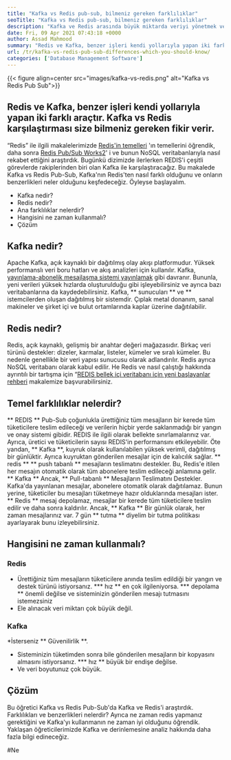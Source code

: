 ```yaml
---
title: "Kafka vs Redis pub-sub, bilmeniz gereken farklılıklar" 
seoTitle: "Kafka vs Redis pub-sub, bilmeniz gereken farklılıklar" 
description: "Kafka ve Redis arasında büyük miktarda veriyi yönetmek ve karıştırmak için araçlar arıyorsanız. Kafka vs Redis Pub-Sub bu makale size yardımcı olacaktır." 
date: Fri, 09 Apr 2021 07:43:18 +0000
author: Assad Mahmood
summary: "Redis ve Kafka, benzer işleri kendi yollarıyla yapan iki farklı araçtır. Kafka vs Redis karşılaştırması size bilmeniz gereken fikir verir." 
url: /tr/kafka-vs-redis-pub-sub-differences-which-you-should-know/
categories: ['Database Management Software']
---
```


{{< figure align=center src="images/kafka-vs-redis.png" alt="Kafka vs Redis Pub Sub">}}


## Redis ve Kafka, benzer işleri kendi yollarıyla yapan iki farklı araçtır. Kafka vs Redis karşılaştırması size bilmeniz gereken fikir verir.
“Redis” ile ilgili makalelerimizde [Redis'in temelleri][1] 'ın temellerini öğrendik, daha sonra [Redis Pub/Sub Works][2][2]' i ve bunun NoSQL veritabanlarıyla nasıl rekabet ettiğini araştırdık. Bugünkü dizimizde ilerlerken REDIS'i çeşitli görevlerde rakiplerinden biri olan Kafka ile karşılaştıracağız. Bu makalede Kafka vs Redis Pub-Sub, Kafka'nın Redis'ten nasıl farklı olduğunu ve onların benzerlikleri neler olduğunu keşfedeceğiz. Öyleyse başlayalım.
  * Kafka nedir?
  * Redis nedir?
  * Ana farklılıklar nelerdir?
  * Hangisini ne zaman kullanmalı?
  * Çözüm

## Kafka nedir?
Apache Kafka, açık kaynaklı bir dağıtılmış olay akışı platformudur. Yüksek performanslı veri boru hatları ve akış analizleri için kullanılır. Kafka, [yayınlama-abonelik mesajlaşma sistemi yayınlamak][3] gibi davranır. Bununla, yeni verileri yüksek hızlarda oluşturulduğu gibi işleyebilirsiniz ve ayrıca bazı veritabanlarına da kaydedebilirsiniz.
Kafka, ** sunucuları ** ve ** istemcilerden oluşan dağıtılmış bir sistemdir. Çıplak metal donanım, sanal makineler ve şirket içi ve bulut ortamlarında kaplar üzerine dağıtılabilir.

## Redis nedir?
Redis, açık kaynaklı, gelişmiş bir anahtar değeri mağazasıdır. Birkaç veri türünü destekler: dizeler, karmalar, listeler, kümeler ve sıralı kümeler. Bu nedenle genellikle bir veri yapısı sunucusu olarak adlandırılır.
Redis ayrıca NoSQL veritabanı olarak kabul edilir. He Redis ve nasıl çalıştığı hakkında ayrıntılı bir tartışma için “[REDIS bellek içi veritabanı için yeni başlayanlar rehberi][1] makalemize başvurabilirsiniz.

## Temel farklılıklar nelerdir?
** REDIS ** Pub-Sub çoğunlukla ürettiğiniz tüm mesajların bir kerede tüm tüketicilere teslim edileceği ve verilerin hiçbir yerde saklanmadığı bir yangın ve onay sistemi gibidir. REDIS ile ilgili olarak bellekte sınırlamalarınız var. Ayrıca, üretici ve tüketicilerin sayısı REDIS'in performansını etkileyebilir.
Öte yandan, ** Kafka **, kuyruk olarak kullanılabilen yüksek verimli, dağıtılmış bir günlüktir. Ayrıca kuyruktan gönderilen mesajlar için de kalıcılık sağlar.
** redis ** ** push tabanlı ** mesajların teslimatını destekler. Bu, Redis'e itilen her mesajın otomatik olarak tüm abonelere teslim edileceği anlamına gelir.
** Kafka ** Ancak, ** Pull-tabanlı ** Mesajların Teslimatını Destekler. Kafka'da yayınlanan mesajlar, abonelere otomatik olarak dağıtılamaz. Bunun yerine, tüketiciler bu mesajları tüketmeye hazır olduklarında mesajları ister.
** Redis ** mesaj depolamaz, mesajlar bir kerede tüm tüketicilere teslim edilir ve daha sonra kaldırılır. Ancak, ** Kafka ** Bir günlük olarak, her zaman mesajlarınız var. 7 gün ** tutma ** diyelim bir tutma politikası ayarlayarak bunu izleyebilirsiniz.

## Hangisini ne zaman kullanmalı?

### Redis
  * Ürettiğiniz tüm mesajların tüketicilere anında teslim edildiği bir yangın ve destek türünü istiyorsanız.
  *** hız ** en çok ilgileniyorsa.
  *** depolama ** önemli değilse ve sisteminizin gönderilen mesajı tutmasını istemezsiniz
  * Ele alınacak veri miktarı çok büyük değil.

### Kafka
  *İsterseniz ** Güvenilirlik **.
  * Sisteminizin tüketimden sonra bile gönderilen mesajların bir kopyasını almasını istiyorsanız.
  *** hız ** büyük bir endişe değilse.
  * Ve veri boyutunuz çok büyük.

## Çözüm
Bu öğretici Kafka vs Redis Pub-Sub'da Kafka ve Redis'i araştırdık. Farklılıkları ve benzerlikleri nelerdir? Ayrıca ne zaman redis yapmanız gerektiğini ve Kafka'yı kullanmanın ne zaman iyi olduğunu öğrendik. Yaklaşan öğreticilerimizde Kafka ve derinlemesine analiz hakkında daha fazla bilgi edineceğiz.

  
[1]: https://blog.containerize.com/database-management-software/a-beginners-guide-to-redis-in-memory-database/
[2]: https://blog.containerize.com/database-management-software/introduction-to-redis-pubsub-and-how-does-it-work/
[3]: https://blog.containerize.com/database-management-software/introduction-to-redis-pubsub-and-how-does-it-work/

#Ne
